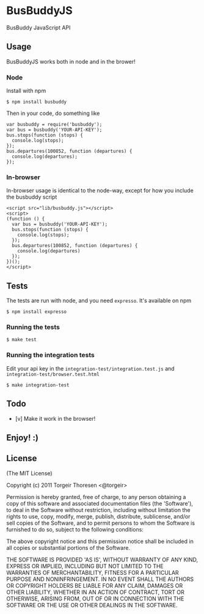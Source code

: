 # BusBuddyJS

  BusBuddy JavaScript API 

## Usage

  BusBuddyJS works both in node and in the brower!

### Node

  Install with npm

    $ npm install busbuddy

  Then in your code, do something like

    var busbuddy = require('busbuddy');
    var bus = busbuddy('YOUR-API-KEY');
    bus.stops(function (stops) {
      console.log(stops);
    });
    bus.departures(100852, function (departures) {
      console.log(departures);
    });

### In-browser

  In-browser usage is identical to the node-way, except for how you include the busbuddy script

    <script src="lib/busbuddy.js"></script>
    <script>
    (function () {
      var bus = busbuddy('YOUR-API-KEY');
      bus.stops(function (stops) {
        console.log(stops);
      });
      bus.departures(100852, function (departures) {
        console.log(departures)
      });
    })();
    </script>

## Tests

  The tests are run with node, and you need `expresso`. It's available on npm

    $ npm install expresso

### Running the tests

    $ make test

### Running the integration tests
    
  Edit your api key in the `integration-test/integration.test.js` and `integration-test/browser.test.html`

    $ make integration-test

## Todo

- [v] Make it work in the browser!

## Enjoy! :)

## License 

(The MIT License)

Copyright (c) 2011 Torgeir Thoresen <@torgeir>

Permission is hereby granted, free of charge, to any person obtaining
a copy of this software and associated documentation files (the
'Software'), to deal in the Software without restriction, including
without limitation the rights to use, copy, modify, merge, publish,
distribute, sublicense, and/or sell copies of the Software, and to
permit persons to whom the Software is furnished to do so, subject to
the following conditions:

The above copyright notice and this permission notice shall be
included in all copies or substantial portions of the Software.

THE SOFTWARE IS PROVIDED 'AS IS', WITHOUT WARRANTY OF ANY KIND,
EXPRESS OR IMPLIED, INCLUDING BUT NOT LIMITED TO THE WARRANTIES OF
MERCHANTABILITY, FITNESS FOR A PARTICULAR PURPOSE AND NONINFRINGEMENT.
IN NO EVENT SHALL THE AUTHORS OR COPYRIGHT HOLDERS BE LIABLE FOR ANY
CLAIM, DAMAGES OR OTHER LIABILITY, WHETHER IN AN ACTION OF CONTRACT,
TORT OR OTHERWISE, ARISING FROM, OUT OF OR IN CONNECTION WITH THE
SOFTWARE OR THE USE OR OTHER DEALINGS IN THE SOFTWARE.
